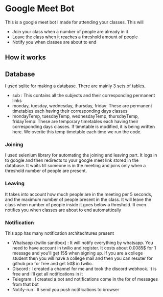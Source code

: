# Google Meet Bot 
This is a google meet bot I made for attending your classes. This will 
- Join your class when a number of people are already in it
- Leave the class when it reaches a threshold amount of people
- Notify you when classes are about to end

## How it works
## Database
I used sqlite for making a database. There are mainly 3 sets of tables.
- sub : This contains all the subjects and their corresponding permanent links
- monday, tuesday, wednesday, thursday, friday: These are permanent timetables each having their corresponding days classes
- mondayTemp, tuesdayTemp, wednesdayTemp, thursdayTemp, fridayTemp: These are temporary timetables each having their corresponding days classes. If timetable is modified, it is being written here. We overite this temp timetable each time we run the code.

### Joining
I used selenium library for automating the joining and leaving part. It logs in to google and then redirects to your google meet link stored in the database. It waits till someone is in the meeting and joins only when a threshold number of people are present.

### Leaving
It takes into account how much people are in the meeting per 5 seconds, and the maximum number of people present in the class. It will leave the class when number of people inside it goes below a threshold. It even notifies you when classes are about to end automattically

### Notification 
This app has many notification architechtures present
- Whatsapp (twilio sandbox) : It will notify everything by whatsapp. You need to have account in twilio and register. It costs about 0.0085$ for 1 message and you'll get 15$ when signing up. If you are a college student then you will have a college mail and then you can resuter for github pro for free and get 50$ in twilio.
- Discord : I created a channel for me and took the discord webhook. It is free and i'll get all notifications in it
- Telegram : I created a bot and notifications come in the for of messages from that bot
- Notify-run : It send you push notifications to browser

